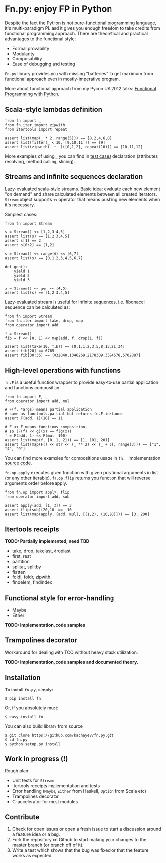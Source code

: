 # Fn.py: enjoy FP in Python

Despite the fact the Python is not pure-functional programming language, it's multi-paradigm PL and it gives you enough freedom to take credits from functional programming approach. There are theoretical and practical advantages to the functional style:

* Formal provability
* Modularity
* Composability
* Ease of debugging and testing

`Fn.py` library provides you with missing "batteries" to get maximum from functional approach even in mostly-imperative program.

More about functional approach from my Pycon UA 2012 talks: [Functional Programming with Python](http://ua.pycon.org/static/talks/kachayev/#/).

## Scala-style lambdas definition

    from fn import _
    from fn.iter import zipwith
    from itertools import repeat

    assert list(map(_ * 2, range(5))) == [0,2,4,6,8]
    assert list(filter(_ < 10, [9,10,11])) == [9]
    assert list(zipwith(_ + _)([0,1,2], repeat(10))) == [10,11,12]

More examples of using `_` you can find in [test cases](https://github.com/kachayev/fn.py/blob/master/tests.py) declaration (attributes resolving, method calling, slicing). 

## Streams and infinite sequences declaration

Lazy-evaluated scala-style streams. Basic idea: evaluate each new element "on demand" and share calculated elements between all created iterators. `Stream` object supports `<<` operator that means pushing new elements when it's necessary.

Simplest cases:

    from fn import Stream
    
    s = Stream() << [1,2,3,4,5]
    assert list(s) == [1,2,3,4,5]
    assert s[1] == 2
    assert s[0:2] == [1,2]

    s = Stream() << range(6) << [6,7]
    assert list(s) == [0,1,2,3,4,5,6,7]

    def gen():
        yield 1
        yield 2
        yield 3
    
    s = Stream() << gen << (4,5)
    assert list(s) == [1,2,3,4,5]

Lazy-evaluated stream is useful for infinite sequences, i.e. fibonacci sequence can be calculated as:

    from fn import Stream
    from fn.iter import take, drop, map
    from operator import add

    f = Stream()
    fib = f << [0, 1] << map(add, f, drop(1, f))

    assert list(take(10, fib)) == [0,1,1,2,3,5,8,13,21,34]
    assert fib[20] == 6765
    assert fib[30:35] == [832040,1346269,2178309,3524578,5702887]


## High-level operations with functions

`fn.F` is a useful function wrapper to provide easy-to-use partial application and functions composition.

    from fn import F, _
    from operator import add, mul

    # F(f, *args) means partial application 
    # same as functools.partial but returns fn.F instance
    assert F(add, 1)(10) == 11

    # F << F means functions composition,
    # so (F(f) << g)(x) == f(g(x))
    f = F(add, 1) << F(mul, 100)
    assert list(map(f, [0, 1, 2])) == [1, 101, 201]
    assert list(map(F() << str << (_ ** 2) << (_ + 1), range(3))) == ["1", "4", "9"]

You can find more examples for compositions usage in `fn._` implementation [source code](https://github.com/kachayev/fn.py/blob/master/fn/underscore.py).

`fn.op.apply` executes given function with given positional arguments in list (or any other iterable). `fn.op.flip` returns you function that will reverse arguments order before apply.

    from fn.op import apply, flip
    from operator import add, sub

    assert apply(add, [1, 2]) == 3
    assert flip(sub)(20,10) == -10
    assert list(map(apply, [add, mul], [(1,2), (10,20)])) == [3, 200]

## Itertools receipts

__TODO: Partially implemented, need TBD__

* take, drop, takelast, droplast
* first, rest
* partition
* splitat, splitby
* flatten
* foldl, foldr, zipwith
* findelem, findindex

## Functional style for error-handling

* Maybe
* Either

__TODO: Implementation, code samples__

## Trampolines decorator

Workaround for dealing with TCO without heavy stack utilization.

__TODO: Implementation, code samples and documented theory.__

## Installation

To install `fn.py`, simply:

    $ pip install fn

Or, if you absolutely must:

    $ easy_install fn

You can also build library from source

    $ git clone https://github.com/kachayev/fn.py.git
    $ cd fn.py
    $ python setup.py install

## Work in progress (!)

Rough plan: 

* Unit tests for `Stream`
* Itertools receipts implementation and tests
* Error handling (`Maybe`, `Either` from Haskell, `Option` from Scala etc)
* Trampolines decorator
* C-accelerator for most modules

## Contribute

1. Check for open issues or open a fresh issue to start a discussion around a feature idea or a bug.
2. Fork the repository on Github to start making your changes to the master branch (or branch off of it).
3. Write a test which shows that the bug was fixed or that the feature works as expected.
